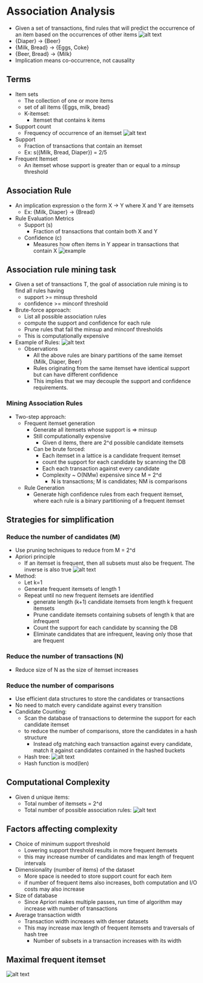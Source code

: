 # Association Analysis

- Given a set of transactions, find rules that will predict the occurrence of an item based on the occurrences of other items
![alt text](img/7/marketbackettransactions.png)
- {Diaper} -> {Beer}
- {Milk, Bread} -> {Eggs, Coke}
- {Beer, Bread} -> {Milk}
- Implication means co-occurrence, not causality
  
## Terms

- Item sets
  - The collection of one or more items
  - set of all items {Eggs, milk, bread}
  - K-itemset:
    - Itemset that contains k items
- Support count
  - Frequency of occurrence of an itemset
![alt text](img/7/supportcount.png)
- Support
  - Fraction of transactions that contain an itemset
  - Ex: s({Milk, Bread, Diaper}) = 2/5
- Frequent Itemset
  - An itemset whose support is greater than or equal to a *minsup* threshold
  
## Association Rule

- An implication expression o the form X -> Y where X and Y are itemsets
  - Ex: {Milk, Diaper} -> {Bread}
- Rule Evaluation Metrics
  - Support (s)
    - Fraction of transactions that contain both X and Y
  - Confidence (c)
    - Measures how often items in Y appear in transactions that contain X
![example](img/7/ruleevalex.png)

## Association rule mining task

- Given a set of transactions T, the goal of association rule mining is to find all rules having
  - support >= minsup threshold
  - confidence >= minconf threshold
- Brute-force approach:
  - List all possible association rules
  - compute the support and confidence for each rule
  - Prune rules that fail the minsup and minconf thresholds
  - This is computationally expensive
- Example of Rules:
![alt text](img/7/ruleexamples.png)
  - Observations
    - All the above rules are binary partitions of the same itemset {Milk, Diaper, Beer}
    - Rules originating from the same itemset have identical support but can have different confidence
    - This implies that we may decouple the support and confidence requirements.

### Mining Association Rules

- Two-step approach:
  - Frequent itemset generation
    - Generate all itemsets whose support is => minsup
    - Still computationally expensive
      - Given d items, there are 2^d possible candidate itemsets
    - Can be brute forced:
      - Each itemset in a lattice is a candidate frequent itemset
      - count the support for each candidate by scanning the DB
      - Each each transaction against every candidate
      - Complexity ~ O(NMw) expensive since M = 2^d
        - N is transactions; M is candidates; NM is comparisons
  - Rule Generation
    - Generate high confidence rules from each frequent itemset, where each rule is a binary partitioning of a frequent itemset

## Strategies for simplification

### Reduce the number of candidates (M)

- Use pruning techniques to reduce from M = 2^d
- Apriori principle
  - If an itemset is frequent, then all subsets must also be frequent. The inverse is also true
![alt text](img/7/apriori.png)
- Method:
  - Let k=1
  - Generate frequent itemsets of length 1
  - Repeat until no new frequent itemsets are identified
    - generate length (k+1) candidate itemsets from length k frequent itemsets
    - Prune candidate itemsets containing subsets of length k that are infrequent
    - Count the support for each candidate by scanning the DB
    - Eliminate candidates that are infrequent, leaving only those that are frequent

### Reduce the number of transactions (N)

- Reduce size of N as the size of itemset increases

### Reduce the number of comparisons

- Use efficient data structures to store the candidates or transactions
- No need to match every candidate against every transition
- Candidate Counting:
  - Scan the database of transactions to determine the support for each candidate itemset
  - to reduce the number of comparisons, store the candidates in a hash structure
    - Instead ofg matching each transaction against every candidate, match it against candidates contained in the hashed buckets
  - Hash tree:
![alt text](img/7/hashtree.png)
  - Hash function is mod(len)

## Computational Complexity

- Given d unique items:
  - Total number of itemsets = 2^d
  - Total number of possible association rules:
![alt text](img/7/compcomplex.png)

## Factors affecting complexity

- Choice of minimum support threshold
  - Lowering support threshold results in more frequent itemsets
  - this may increase number of candidates and max length of frequent intervals
- Dimensionality (number of items) of the dataset
  - More space is needed to store support count for each item
  - if number of frequent items also increases, both computation and I/O costs may also increase
- Size of database
  - Since Apriori makes multiple passes, run time of algorithm may increase with number of transactions
- Average transaction width
  - Transaction width increases with denser datasets
  - This may increase max length of frequent itemsets and traversals of hash tree
    - Number of subsets in a transaction increases with its width

## Maximal frequent itemset

![alt text](img/7/maximalfrequentitemset.png)

